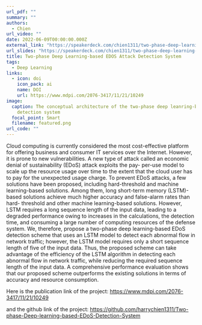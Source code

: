 ```yaml
---
url_pdf: ""
summary: ""
authors:
  - Chien
url_video: ""
date: 2022-06-09T00:00:00.000Z
external_link: "https://speakerdeck.com/chien1311/two-phase-deep-learning-based-edos-attack-detection-system"
url_slides: "https://speakerdeck.com/chien1311/two-phase-deep-learning-based-edos-attack-detection-system"
title: Two-phase Deep Learning-based EDOS Attack Detection System
tags:
  - Deep Learning
links:
  - icon: doi
    icon_pack: ai
    name: DOI
    url: https://www.mdpi.com/2076-3417/11/21/10249
image:
  caption: The conceptual architecture of the two-phase deep leanring-based EDoS
    detection system
  focal_point: Smart
  filename: featured.png
url_code: ""
---
```

Cloud computing is currently considered the most cost-effective platform for offering
business and consumer IT services over the Internet. However, it is prone to new vulnerabilities.
A new type of attack called an economic denial of sustainability (EDoS) attack exploits the pay-
per-use model to scale up the resource usage over time to the extent that the cloud user has to pay
for the unexpected usage charge. To prevent EDoS attacks, a few solutions have been proposed,
including hard-threshold and machine learning-based solutions. Among them, long short-term
memory (LSTM)-based solutions achieve much higher accuracy and false-alarm rates than hard-
threshold and other machine learning-based solutions. However, LSTM requires a long sequence
length of the input data, leading to a degraded performance owing to increases in the calculations,
the detection time, and consuming a large number of computing resources of the defense system.
We, therefore, propose a two-phase deep learning-based EDoS detection scheme that uses an LSTM
model to detect each abnormal flow in network traffic; however, the LSTM model requires only a
short sequence length of five of the input data. Thus, the proposed scheme can take advantage of the
efficiency of the LSTM algorithm in detecting each abnormal flow in network traffic, while reducing
the required sequence length of the input data. A comprehensive performance evaluation shows
that our proposed scheme outperforms the existing solutions in terms of accuracy and resource
consumption.

Here is the publication link of the project: https://www.mdpi.com/2076-3417/11/21/10249

and the github link of the project: https://github.com/harrychien1311/Two-phase-Deep-learning-based-EDoS-Detection-System

